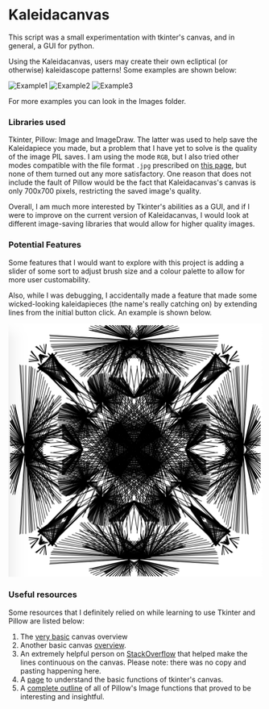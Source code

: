 # Kaleidacanvas

This script was a small experimentation with tkinter's canvas, and in general, a GUI for python.

Using the Kaleidacanvas, users may create their own ecliptical (or otherwise) kaleidascope patterns! Some examples are shown below:

![Example1](https://github.com/SelenaLiu/Kaleidacanvas/tree/master/Images/Eclipsis1.jpg)
![Example2](https://github.com/SelenaLiu/Kaleidacanvas/tree/master/Images/Eclipsis2.jpg)
![Example3](https://github.com/SelenaLiu/Kaleidacanvas/tree/master/Images/Eclipsis3.jpg)


For more examples you can look in the Images folder.

### Libraries used
Tkinter, Pillow: Image and ImageDraw. The latter was used to help save the Kaleidapiece you made, but a problem that
I have yet to solve is the quality of the image PIL saves. I am using the mode `RGB`, but I also tried other modes compatible 
with the file format `.jpg` prescribed on [this page](https://pillow.readthedocs.io/en/stable/handbook/concepts.html#concept-modes), but none of them turned out any more satisfactory. One reason that does not include the fault of Pillow would be the fact that Kaleidacanvas's canvas is only 700x700 pixels, restricting the saved image's quality.

Overall, I am much more interested by Tkinter's abilities as a GUI, and if I were to improve on the current version of Kaleidacanvas, I would look at different image-saving libraries that would allow for higher quality images.

### Potential Features
Some features that I would want to explore with this project is adding a slider of some sort to adjust brush size and a colour palette to allow for more user customability.

Also, while I was debugging, I accidentally made a feature that made some wicked-looking kaleidapieces (the name's really catching on) by extending lines from the initial button click. An example is shown below.

![kaleidapiece](https://github.com/SelenaLiu/Kaleidacanvas/blob/master/Images/Screen%20Shot%202019-06-16%20at%201.10.26%20PM.png)

### Useful resources
Some resources that I definitely relied on while learning to use Tkinter and Pillow are listed below:

1. The [very basic](https://www.python-course.eu/tkinter_canvas.php) canvas overview
1. Another basic canvas [overview](http://effbot.org/tkinterbook/canvas.htm).
1. An extremely helpful person on [StackOverflow](https://stackoverflow.com/questions/52146562/python-tkinter-paint-how-to-paint-smoothly-and-save-images-with-a-different) that helped make the lines continuous on the canvas. 
    Please note: there was no copy and pasting happening here.
1. A [page](https://www.tutorialspoint.com/python/tk_pack.htm) to understand the basic functions of tkinter's canvas.
1. A [complete outline](https://pillow.readthedocs.io/en/stable/reference/Image.html#attributes) of all of Pillow's Image functions that proved to be interesting and insightful.
